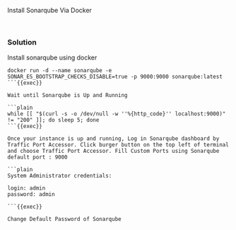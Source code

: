 
Install Sonarqube Via Docker

<br>

### Solution
Install sonarqube using docker

```plain
docker run -d --name sonarqube -e SONAR_ES_BOOTSTRAP_CHECKS_DISABLE=true -p 9000:9000 sonarqube:latest
```{{exec}}

Wait until Sonarqube is Up and Running

```plain
while [[ "$(curl -s -o /dev/null -w ''%{http_code}'' localhost:9000)" != "200" ]]; do sleep 5; done
```{{exec}}

Once your instance is up and running, Log in Sonarqube dashboard by Traffic Port Accessor. Click burger button on the top left of terminal and choose Traffic Port Accessor. Fill Custom Ports using Sonarqube default port : 9000

```plain
System Administrator credentials:

login: admin
password: admin

```{{exec}}

Change Default Password of Sonarqube


